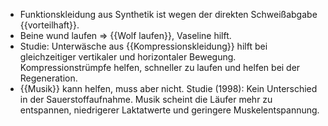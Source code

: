 - Funktionskleidung aus Synthetik ist wegen der direkten Schweißabgabe {{vorteilhaft}}.
- Beine wund laufen ⇒ {{Wolf laufen}}, Vaseline hilft.
- Studie: Unterwäsche aus {{Kompressionskleidung}} hilft bei gleichzeitiger vertikaler und horizontaler Bewegung. Kompressionstrümpfe helfen, schneller zu laufen und helfen bei der Regeneration.
- {{Musik}} kann helfen, muss aber nicht. Studie (1998): Kein Unterschied in der Sauerstoffaufnahme. Musik scheint die Läufer mehr zu entspannen, niedrigerer Laktatwerte und geringere Muskelentspannung.
